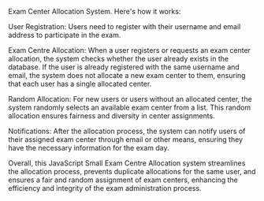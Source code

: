 Exam Center Allocation System.
Here's how it works:

User Registration: Users need to register with their username and email address to participate in the exam. 

Exam Centre Allocation: When a user registers or requests an exam center allocation, the system checks whether the user already exists in the database. If the user is already registered with the same username and email, the system does not allocate a new exam center to them, ensuring that each user has a single allocated center.

Random Allocation: For new users or users without an allocated center, the system randomly selects an available exam center from a list. This random allocation ensures fairness and diversity in center assignments.

Notifications: After the allocation process, the system can notify users of their assigned exam center through email or other means, ensuring they have the necessary information for the exam day.

Overall, this JavaScript Small Exam Centre Allocation system streamlines the allocation process, prevents duplicate allocations for the same user, and ensures a fair and random assignment of exam centers, enhancing the efficiency and integrity of the exam administration process.
